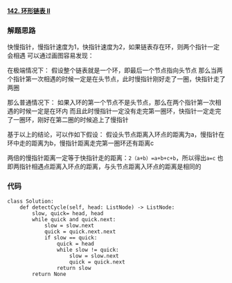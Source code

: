 **[142. 环形链表 II](https://leetcode-cn.com/problems/linked-list-cycle-ii/submissions/)**

### 解题思路
快慢指针，慢指针速度为1，快指针速度为2，如果链表存在环，则两个指针一定会相遇
可以通过画图容易发现：

在极端情况下：
假设整个链表就是一个环，即最后一个节点指向头节点
那么当两个指针第一次相遇的时候一定是在头节点，此时慢指针刚好走了一圈，快指针走了两圈

那么普通情况下：
如果入环的第一个节点不是头节点，那么在两个指针第一次相遇的时候一定是在环内
而且此时慢指针一定没有走完第一圈环，快指针一定走完了一圈环，刚好在第二圈的时候追上了慢指针

基于以上的结论，可以作如下假设：
假设头节点距离入环点的距离为a，慢指针在环中走的距离为b，慢指针距离走完第一圈环还有距离c

两倍的慢指针距离一定等于快指针走的距离：`2（a+b）=a+b+c+b`，所以得出`a=c`
也即两指针相遇点距离入环点的距离，与头节点距离入环点的距离是相同的

### 代码

```python3
class Solution:
    def detectCycle(self, head: ListNode) -> ListNode:
        slow, quick= head, head
        while quick and quick.next:
            slow = slow.next
            quick = quick.next.next
            if slow == quick:
                quick = head
                while slow != quick:
                    slow = slow.next
                    quick = quick.next
                return slow
        return None
```
